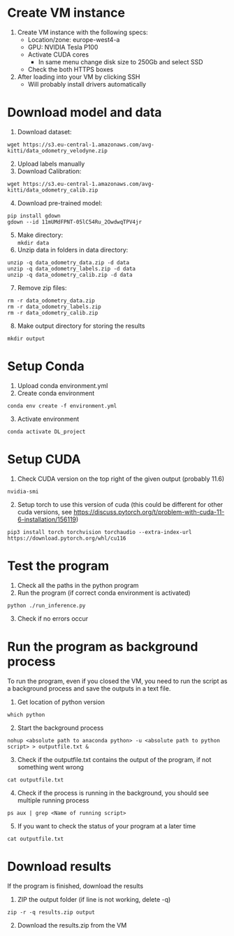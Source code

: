 # Create VM instance

1. Create VM instance with the following specs:
   - Location/zone: europe-west4-a
   - GPU: NVIDIA Tesla P100
   - Activate CUDA cores
     - In same menu change disk size to 250Gb and select SSD
   - Check the both HTTPS boxes
2. After loading into your VM by clicking SSH
    - Will probably install drivers automatically

# Download model and data
1. Download dataset:
```
wget https://s3.eu-central-1.amazonaws.com/avg-kitti/data_odometry_velodyne.zip
```
2. Upload labels manually
3. Download Calibration:
```
wget https://s3.eu-central-1.amazonaws.com/avg-kitti/data_odometry_calib.zip
```
4. Download pre-trained model:
```
pip install gdown
gdown --id 11mUMdFPNT-05lC54Ru_2OwdwqTPV4jr
```
5. Make directory:\
```mkdir data```
6. Unzip data in folders in data directory: 
```
unzip -q data_odometry_data.zip -d data
unzip -q data_odometry_labels.zip -d data
unzip -q data_odometry_calib.zip -d data
```
7. Remove zip files:
```
rm -r data_odometry_data.zip
rm -r data_odometry_labels.zip
rm -r data_odometry_calib.zip
```
8. Make output directory for storing the results
```
mkdir output
```

# Setup Conda
1. Upload conda environment.yml
2. Create conda environment
```
conda env create -f environment.yml
```
3. Activate environment
```
conda activate DL_project
```

# Setup CUDA
1. Check CUDA version on the top right of the given output (probably 11.6)
```
nvidia-smi
```
2. Setup torch to use this version of cuda (this could be different for other cuda versions, see https://discuss.pytorch.org/t/problem-with-cuda-11-6-installation/156119)
```
pip3 install torch torchvision torchaudio --extra-index-url https://download.pytorch.org/whl/cu116
```

# Test the program
1. Check all the paths in the python program
2. Run the program (if correct conda environment is activated)
```
python ./run_inference.py
```
3. Check if no errors occur

# Run the program as background process
To run the program, even if you closed the VM, you need to run the script as a background process and save the outputs in a text file.
1. Get location of python version
```commandline
which python
```
2. Start the background process
```commandline
nohup <absolute path to anaconda python> -u <absolute path to python script> > outputfile.txt &
```
3. Check if the outputfile.txt contains the output of the program, if not something went wrong
```commandline
cat outputfile.txt
```
4. Check if the process is running in the background, you should see multiple running process
```commandline
ps aux | grep <Name of running script>
```
5. If you want to check the status of your program at a later time
```commandline
cat outputfile.txt
```

# Download results
If the program is finished, download the results
1. ZIP the output folder (if line is not working, delete -q)
```commandline
zip -r -q results.zip output
```
2. Download the results.zip from the VM
